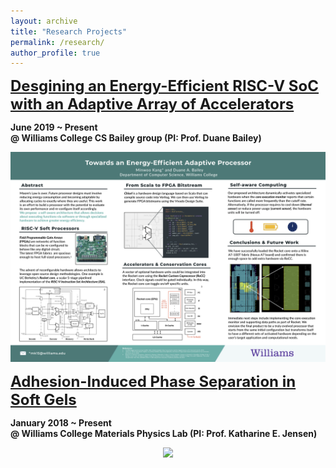 ```yaml
---
layout: archive
title: "Research Projects"
permalink: /research/
author_profile: true
---
```


<a href="/files/Kang_ThesisProposal_Final.pdf" style="font-size:24px;font-weight:bold" >
Desgining an Energy-Efficient RISC-V SoC with an Adaptive Array of Accelerators</a>

**June 2019 ~ Present**<br/>
**@ Williams College CS Bailey group (PI: Prof. Duane Bailey)**
<p align="center">
<img src='/images/Kang_Summer2019_poster.png' width='800' >
</p>

<a href="/files/AIPS_Draft.pdf" style="font-size:24px; font-weight:bold">
Adhesion-Induced Phase Separation in Soft Gels</a>

**January 2018 ~ Present**<br/>
**@ Williams College Materials Physics Lab (PI: Prof. Katharine E. Jensen)**

<p align="center">
<img src='/images/Kang_Poster_SoftDays@Amherst.jpg' width='600'>
</p>